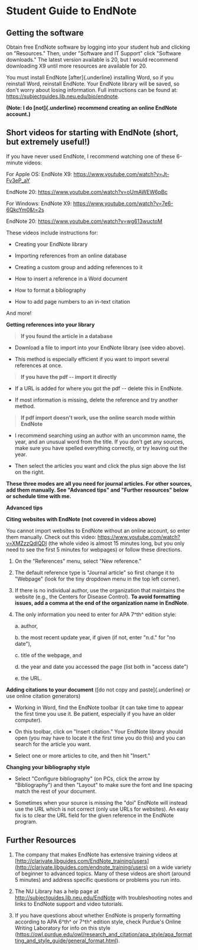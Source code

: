 # Student Guide to EndNote

## Getting the software

Obtain free EndNote software by logging into your student hub and
clicking on "Resources." Then, under "Software and IT Support" click
"Software downloads." The latest version available is 20, but I would
recommend downloading X9 until more resources are available for 20.

You must install EndNote [after]{.underline} installing Word, so if you
reinstall Word, reinstall EndNote. Your EndNote library will be saved,
so don't worry about losing information. Full instructions can be found
at: <https://subjectguides.lib.neu.edu/bio/endnote>.

**(Note: I do [not]{.underline} recommend creating an online EndNote
account.)**

## 

## Short videos for starting with EndNote (short, but extremely useful!)

If you have never used EndNote, I recommend watching one of these
6-minute videos:

For Apple OS: EndNote X9: <https://www.youtube.com/watch?v=Jt-Fv3eP_aY>

EndNote 20: <https://www.youtube.com/watch?v=oUmAWEW6pBc>

For Windows: EndNote X9:
<https://www.youtube.com/watch?v=7e6-6QkcYm0&t=2s>

EndNote 20: <https://www.youtube.com/watch?v=wg613wuctoM>

These videos include instructions for:

-   Creating your EndNote library

-   Importing references from an online database

-   Creating a custom group and adding references to it

-   How to insert a reference in a Word document

-   How to format a bibliography

-   How to add page numbers to an in-text citation

And more!

**Getting references into your library**

> **If you found the article in a database**

-   Download a file to import into your EndNote library (see video
    above).

-   This method is especially efficient if you want to import several
    references at once.

> **If you have the pdf -- import it directly**

-   If a URL is added for where you got the pdf -- delete this in
    EndNote.

-   If most information is missing, delete the reference and try another
    method.

> **If pdf import doesn't work, use the online search mode within
> EndNote**

-   I recommend searching using an author with an uncommon name, the
    year, and an unusual word from the title. If you don't get any
    sources, make sure you have spelled everything correctly, or try
    leaving out the year.

-   Then select the articles you want and click the plus sign above the
    list on the right.

**These three modes are all you need for journal articles. For other
sources, add them manually. See "Advanced tips" and "Further resources"
below or schedule time with me.**

**Advanced tips**

**Citing websites with EndNote (not covered in videos above)**

You cannot import websites to EndNote without an online account, so
enter them manually. Check out this video:
<https://www.youtube.com/watch?v=XMZzzQdIQDI> (the whole video is almost
15 minutes long, but you only need to see the first 5 minutes for
webpages) or follow these directions.

1.  On the "References" menu, select "New reference."

2.  The default reference type is "Journal article" so first change it
    to "Webpage" (look for the tiny dropdown menu in the top left
    corner).

3.  If there is no individual author, use the organization that
    maintains the website (e.g., the Centers for Disease Control). **To
    avoid formatting issues, add a comma at the end of the organization
    name in EndNote**.

4.  The only information you need to enter for APA 7^th^ edition style:

    a.  author,

    b.  the most recent update year, if given (if not, enter "n.d." for
        "no date"),

    c.  title of the webpage, and

    d.  the year and date you accessed the page (list both in "access
        date")

    e.  the URL.

**Adding citations to your document** ([do not copy and
paste]{.underline} or use online citation generators)

-   Working in Word, find the EndNote toolbar (it can take time to
    appear the first time you use it. Be patient, especially if you have
    an older computer).

-   On this toolbar, click on "Insert citation." Your EndNote library
    should open (you may have to locate it the first time you do this)
    and you can search for the article you want.

-   Select one or more articles to cite, and then hit "Insert."

**Changing your bibliography style**

-   Select "Configure bibliography" (on PCs, click the arrow by
    "Bibliography") and then "Layout" to make sure the font and line
    spacing match the rest of your document.

-   Sometimes when your source is missing the "doi" EndNote will instead
    use the URL which is not correct (only use URLs for websites). An
    easy fix is to clear the URL field for the given reference in the
    EndNote program.

## Further Resources

1.  The company that makes EndNote has extensive training videos at
    [http://clarivate.libguides.com/EndNote_training/users](http://clarivate.libguides.com/endnote_training/users)
    on a wide variety of beginner to advanced topics. Many of these
    videos are short (around 5 minutes) and address specific questions
    or problems you run into.

2.  The NU Library has a help page at
    <http://subjectguides.lib.neu.edu/EndNote> with troubleshooting
    notes and links to EndNote support and video tutorials.

3.  If you have questions about whether EndNote is properly formatting
    according to APA 6^th^ or 7^th^ edition style, check Purdue's Online
    Writing Laboratory for info on this style
    (<https://owl.purdue.edu/owl/research_and_citation/apa_style/apa_formatting_and_style_guide/general_format.html>).
